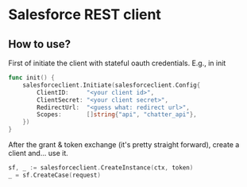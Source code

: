 Salesforce REST client
===========

How to use?
------

First of initiate the client with stateful oauth credentials. E.g., in init

```go
func init() {
	salesforceclient.Initiate(salesforceclient.Config{
		ClientID:     "<your client id>",
		ClientSecret: "<your client secret>",
		RedirectUrl:  "<guess what: redirect url>",
		Scopes:       []string{"api", "chatter_api"},
	})
}
```

After the grant & token exchange (it's pretty straight forward), create a client and... use it.

```go
sf, _ := salesforceclient.CreateInstance(ctx, token)
_ = sf.CreateCase(request)
```
